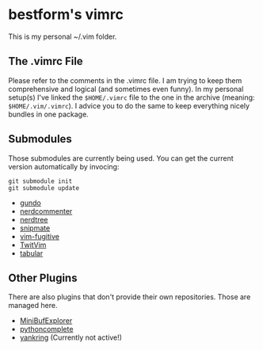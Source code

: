 bestform's vimrc
================

This is my personal ~/.vim folder.

The .vimrc File
---------------

Please refer to the comments in the .vimrc file. I am trying to keep them comprehensive and logical (and sometimes even funny).
In my personal setup(s) I've linked the `$HOME/.vimrc` file to the one in the archive (meaning: `$HOME/.vim/.vimrc`). I advice you to do the same to keep everything nicely bundles in one package.

Submodules
----------

Those submodules are currently being used. You can get the current version automatically by invocing:

    git submodule init
    git submodule update


* [gundo](http://guthub.com/sjl/gundo.vim)
* [nerdcommenter](http://guthub.com/scrooloose/nerdcommenter)
* [nerdtree](http://guthub.com/scrooloose/nerdtree)
* [snipmate](http://guthub.com/msanders/snipmate.vim)
* [vim-fugitive](http://guthub.com/tpope/vim-fugitive)
* [TwitVim](https://github.com/vim-scripts/TwitVim)
* [tabular](https://github.com/godlygeek/tabular)

Other Plugins
-------------

There are also plugins that don't provide their own repositories. Those are managed here.

* [MiniBufExplorer](http://www.vim.org/scripts/script.php?script_id=159)
* [pythoncomplete](http://www.vim.org/scripts/script.php?script_id=1542)
* [yankring](http://www.vim.org/scripts/script.php?script_id=1234) (Currently not active!)

